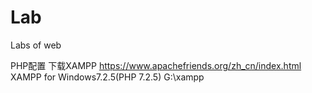 # Lab
Labs of web

PHP配置
下载XAMPP https://www.apachefriends.org/zh_cn/index.html XAMPP for Windows7.2.5(PHP 7.2.5)
G:\xampp
